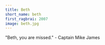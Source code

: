 ```yaml
---
title: Beth
short_name: beth
first_ragbrai: 2007
image: beth.jpg
---
```

"Beth, you are missed." - Captain Mike James
